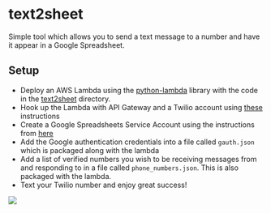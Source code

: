 # text2sheet
Simple tool which allows you to send a text message to a number and have it appear in a Google Spreadsheet.

## Setup
* Deploy an AWS Lambda using the [python-lambda](https://github.com/nficano/python-lambda) library with the code in the [text2sheet](text2sheet/) directory. 
* Hook up the Lambda with API Gateway and a Twilio account using [these](https://www.twilio.com/docs/sms/tutorials/how-to-receive-and-reply-python-amazon-lambda) instructions
* Create a Google Spreadsheets Service Account using the instructions from [here](https://gspread.readthedocs.io/en/latest/oauth2.html)
* Add the Google authentication credentials into a file called `gauth.json` which is packaged along with the lambda
* Add a list of verified numbers you wish to be receiving messages from and responding to in a file called `phone_numbers.json`. This is also packaged with the lambda.
* Text your Twilio number and enjoy great success!

![](https://www.myinstants.com/media/instants_images/boratgs.jpg)

